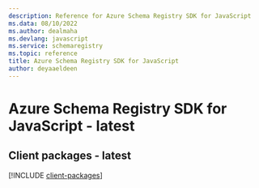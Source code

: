 ```yaml
---
description: Reference for Azure Schema Registry SDK for JavaScript
ms.data: 08/10/2022
ms.author: dealmaha
ms.devlang: javascript
ms.service: schemaregistry
ms.topic: reference
title: Azure Schema Registry SDK for JavaScript
author: deyaaeldeen
---
```

# Azure Schema Registry SDK for JavaScript - latest

## Client packages - latest
[!INCLUDE [client-packages](schema-registry-client-index.md)]